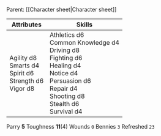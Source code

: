 Parent: [[Character sheet|Character sheet]]

| Attributes                                                      | Skills                                                                                                                                                                 |
| --------------------------------------------------------------- | ---------------------------------------------------------------------------------------------------------------------------------------------------------------------- |
| Agility d8<br>Smarts d4<br>Spirit d6<br>Strength d6<br>Vigor d8 | Athletics d6<br>Common Knowledge d4<br>Driving d8<br>Fighting d6<br>Healing d4<br>Notice d4<br>Persuasion d6 <br>Repair d4<br>Shooting d8<br>Stealth d6<br>Survival d4 |

Parry **5**
Toughness **11**(4)
Wounds `0`
Bennies `3`     Refreshed `23`

